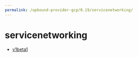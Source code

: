 ```yaml
---
permalink: /upbound-provider-gcp/0.19/servicenetworking/
---
```


# servicenetworking



* [v1beta1](v1beta1/index.md)